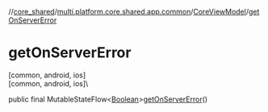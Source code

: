 //[core_shared](../../../index.md)/[multi.platform.core.shared.app.common](../index.md)/[CoreViewModel](index.md)/[getOnServerError](get-on-server-error.md)

# getOnServerError

[common, android, ios]\
[common, android, ios]\

public final MutableStateFlow&lt;[Boolean](https://developer.android.com/reference/kotlin/java/lang/Boolean.html)&gt;[getOnServerError](get-on-server-error.md)()
